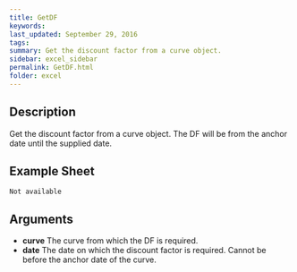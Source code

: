 ```yaml
---
title: GetDF
keywords:
last_updated: September 29, 2016
tags:
summary: Get the discount factor from a curve object.
sidebar: excel_sidebar
permalink: GetDF.html
folder: excel
---
```


## Description
Get the discount factor from a curve object.  The DF will be from the anchor date until the supplied date.

<!--HUMAN EDIT START-->

<!--## Details-->

<!--HUMAN EDIT END-->

## Example Sheet

    Not available

## Arguments

* **curve** The curve from which the DF is required.
* **date** The date on which the discount factor is required.  Cannot be before the anchor date of the curve.

<!--HUMAN EDIT START-->

<!--## Validation-->

<!--HUMAN EDIT END-->


